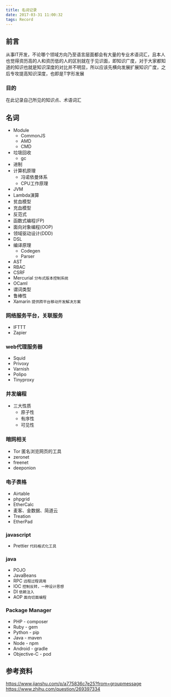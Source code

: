```yaml
---
title: 名词记录
date: 2017-03-31 11:00:32
tags: Record
---
```


## 前言
从事IT开发，不论哪个领域方向乃至语言层面都会有大量的专业术语词汇，且本人也觉得资历高的人和资历低的人的区别就在于见识面，即知识广度，对于大家都知道的知识也就是知识深度的对比并不明显，所以应该先横向发展扩展知识广度，之后专攻提高知识深度，也即是T字形发展

### 目的
在此记录自己所见的知识点、术语词汇

## 名词
- Module
    + CommonJS
    + AMD
    + CMD
- 垃圾回收
    + gc
- 进制
- 计算机原理
    - 冯诺依曼体系
    - CPU工作原理
- JVM
- Lambda演算
- 贫血模型
- 充血模型
- 反范式
- 函数式编程(FP)
- 面向对象编程(OOP)
- 领域驱动设计(DDD)
- DSL
- 编译原理
    + Codegen
    + Parser
- AST
- RBAC
- CSRF
- Mercurial `分布式版本控制系统`
- OCaml
- 谓词类型
- 鲁棒性
- Xamarin `提供跨平台移动开发解决方案`

### 网络服务平台，关联服务
- IFTTT
- Zapier

### web代理服务器
- Squid
- Privoxy
- Varnish
- Polipo
- Tinyproxy

### 并发编程
- 三大性质
    + 原子性
    + 有序性
    + 可见性

### 暗网相关
- Tor 匿名浏览网页的工具
- zeronet
- freenet
- deeponion

### 电子表格
- Airtable
- phpgrid
- EtherCalc
- 麦客、金数据、简道云
- Treation
- EtherPad

### javascript
- Prettier `代码格式化工具`

### java
- POJO 
- JavaBeans
- RPC `远程过程调用`
- IOC `控制反转，一种设计思想`
- DI `依赖注入`
- AOP `面向切面编程`

### Package Manager
- PHP - composer
- Ruby - gem
- Python - pip
- Java - maven
- Node - npm
- Android - gradle
- Objective-C - pod

## 参考资料
https://www.jianshu.com/p/a775836c7e25?from=groupmessage
https://www.zhihu.com/question/269397334
